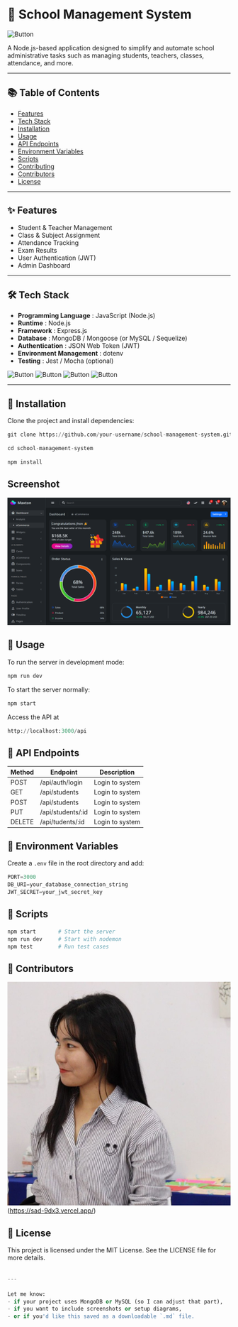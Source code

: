 # 🏫 School Management System
![Button](https://img.shields.io/badge/School_management_system-Administrator-green)

A Node.js-based application designed to simplify and automate school administrative tasks such as managing students, teachers, classes, attendance, and more.

***
## 📚 Table of Contents
- [Features](https://example.com)
- [Tech Stack](https://example.com)
- [Installation](https://example.com)
- [Usage](https://example.com)
- [API Endpoints](https://example.com)
- [Environment Variables](https://example.com)
- [Scripts](https://example.com)
- [Contributing](https://example.com)
- [Contributors](https://example.com)
- [License](https://example.com)
***
## ✨ Features
- Student & Teacher Management
- Class & Subject Assignment
- Attendance Tracking
- Exam Results
- User Authentication (JWT)
- Admin Dashboard
***
## 🛠 Tech Stack
- **Programming Language** : JavaScript (Node.js)
- **Runtime** : Node.js
- **Framework** : Express.js
- **Database** : MongoDB / Mongoose (or MySQL / Sequelize)
- **Authentication** : JSON Web Token (JWT)
- **Environment Management** : dotenv
- **Testing** : Jest / Mocha (optional)

![Button](https://img.shields.io/badge/Node.js-18.x-green)
![Button](https://img.shields.io/badge/Express.js-Framework-blue)
![Button](https://img.shields.io/badge/MongoDB-Database-green)
![Button](https://img.shields.io/badge/License-MIT-blue)
***
##  🚀 Installation
Clone the project and install dependencies:
```python
git clone https://github.com/your-username/school-management-system.git
```
```python
cd school-management-system
```
```python
npm install
```
## Screenshot
![Alt Text](image-1.png)
## 🔧 Usage
To run the server in development mode:
```python
npm run dev
```
To start the server normally:
```python
npm start
```
Access the API at
```python
http://localhost:3000/api
```
## 📮 API Endpoints

| Method | Endpoint | Description| 
| --- | ---| ---| 
| POST | /api/auth/login | Login to system | 
| GET | /api/students | Login to system | 
| POST | /api/students | Login to system | 
| PUT | /api/students/:id | Login to system | 
| DELETE | /api/tudents/:id | Login to system | 
## 🔑 Environment Variables
Create a `.env` file in the root directory and add:
```python
PORT=3000
DB_URI=your_database_connection_string
JWT_SECRET=your_jwt_secret_key
```
## 🧪 Scripts
```python
npm start       # Start the server
npm run dev     # Start with nodemon
npm test        # Run test cases
```
## 👥 Contributors
![Logo](image-2.png)(https://sad-9dx3.vercel.app/)
<!-- ```html
<img src="image-2.png" width="400"> -->
## 📄 License
This project is licensed under the MIT License. See the LICENSE file for more details.
```python

---

Let me know:
- if your project uses MongoDB or MySQL (so I can adjust that part),
- if you want to include screenshots or setup diagrams,
- or if you'd like this saved as a downloadable `.md` file.
```



